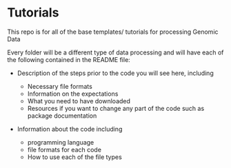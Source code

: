 # Tutorials
This repo is for all of the base templates/ tutorials for processing Genomic Data 

Every folder will be a different type of data processing and will have each of the following contained in the README file:
* Description of the steps prior to the code you will see here, including 
  * Necessary file formats 
  * Information on the expectations
  * What you need to have downloaded 
  * Resources if you want to change any part of the code such as package documentation 
  
* Information about the code including 
  * programming language 
  * file formats for each code
  * How to use each of the file types 
